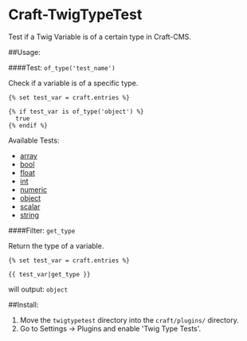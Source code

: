 Craft-TwigTypeTest
==================

Test if a Twig Variable is of a certain type in Craft-CMS.


##Usage:

####Test: ```of_type('test_name')```

Check if a variable is of a specific type.

```twig
{% set test_var = craft.entries %}

{% if test_var is of_type('object') %}
  true
{% endif %}
```

Available Tests:

 - [array](http://php.net/manual/en/function.is-array.php)
 - [bool](http://php.net/manual/en/function.is-bool.php)
 - [float](http://php.net/manual/en/function.is-float.php)
 - [int](http://php.net/manual/en/function.is-int.php)
 - [numeric](http://php.net/manual/en/function.is-numeric.php)
 - [object](http://php.net/manual/en/function.is-object.php)
 - [scalar](http://php.net/manual/en/function.is-scalar.php)
 - [string](http://php.net/manual/en/function.is-string.php)


####Filter: ```get_type```

Return the type of a variable.

```twig
{% set test_var = craft.entries %}

{{ test_var|get_type }}
```
will output:
``` object ```


##Install:

1. Move the `twigtypetest` directory into the `craft/plugins/` directory.
2. Go to Settings -> Plugins and enable 'Twig Type Tests'.
